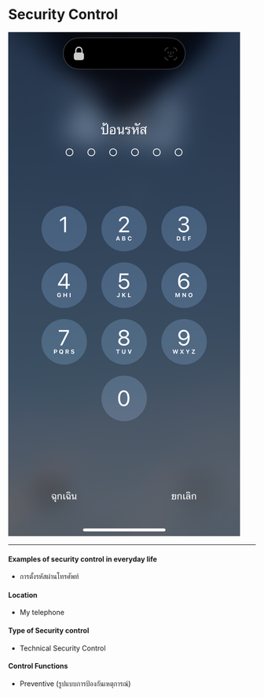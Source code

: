 # Security Control
![Image](img/Image.png)

---

#### Examples of security control in everyday life
* การตั้งรหัสผ่านโทรศัพท์
#### Location
* My telephone
#### Type of Security control
* Technical Security Control
#### Control Functions
* Preventive (รูปแบบการป้องกันเหตุการณ์)
